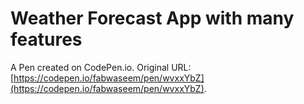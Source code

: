# Weather Forecast App with many features

A Pen created on CodePen.io. Original URL: [https://codepen.io/fabwaseem/pen/wvxxYbZ](https://codepen.io/fabwaseem/pen/wvxxYbZ).

